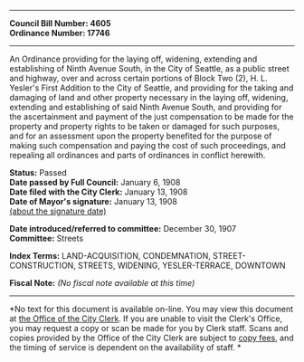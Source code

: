 * * * * *  
  
**Council Bill Number: [](#h0)[](#h2)4605**   
**Ordinance Number: 17746**  
  
* * * * *  
  
An Ordinance providing for the laying off, widening, extending and establishing of Ninth Avenue South, in the City of Seattle, as a public street and highway, over and across certain portions of Block Two (2), H. L. Yesler's First Addition to the City of Seattle, and providing for the taking and damaging of land and other property necessary in the laying off, widening, extending and establishing of said Ninth Avenue South, and providing for the ascertainment and payment of the just compensation to be made for the property and property rights to be taken or damaged for such purposes, and for an assessment upon the property benefited for the purpose of making such compensation and paying the cost of such proceedings, and repealing all ordinances and parts of ordinances in conflict herewith.  
  
**Status:** Passed   
**Date passed by Full Council:** January 6, 1908   
**Date filed with the City Clerk:** January 13, 1908   
**Date of Mayor's signature:** January 13, 1908   
[(about the signature date)](/~public/approvaldate.htm)   
  
  
**Date introduced/referred to committee:** December 30, 1907   
**Committee:** Streets   
  
**Index Terms:** LAND-ACQUISITION, CONDEMNATION, STREET-CONSTRUCTION, STREETS, WIDENING, YESLER-TERRACE, DOWNTOWN  
  
**Fiscal Note:** *(No fiscal note available at this time)*  
  
* * * * *  
  
*No text for this document is available on-line. You may view this document at [the Office of the City Clerk](http://www.seattle.gov/leg/clerk/contactUs.htm). If you are unable to visit the Clerk's Office, you may request a copy or scan be made for you by Clerk staff. Scans and copies provided by the Office of the City Clerk are subject to [copy fees](http://clerk.seattle.gov/~public/clerkfees.htm), and the timing of service is dependent on the availability of staff. *  
  
  
